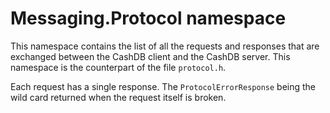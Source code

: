 ﻿# Messaging.Protocol namespace

This namespace contains the list of all the requests and responses
that are exchanged between the CashDB client and the CashDB server.
This namespace is the counterpart of the file `protocol.h`.

Each request has a single response. The `ProtocolErrorResponse` being
the wild card returned when the request itself is broken.
